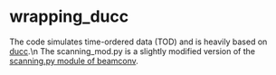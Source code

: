 # wrapping_ducc
The code simulates time-ordered data (TOD) and is heavily based on <a href="https://gitlab.mpcdf.mpg.de/mtr/ducc">ducc</a>.\n
The scanning_mod.py is a slightly modified version of the <a href="https://github.com/AdriJD/beamconv/blob/master/beamconv/scanning.py">scanning.py module of beamconv</a>.

